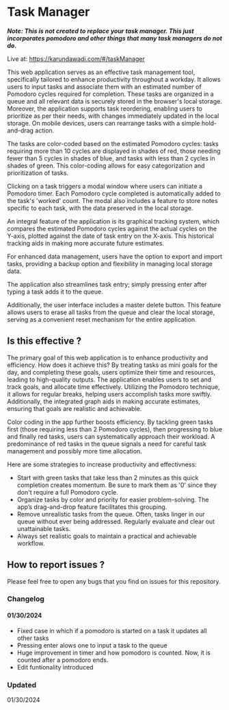 # Task Manager

***Note: This is not created to replace your task manager. This just incorporates pomodoro and other things that many task managers do not do.***

Live at: https://karundawadi.com/#/taskManager


This web application serves as an effective task management tool, specifically tailored to enhance productivity throughout a workday. It allows users to input tasks and associate them with an estimated number of Pomodoro cycles required for completion. These tasks are organized in a queue and all relevant data is securely stored in the browser's local storage. Moreover, the application supports task reordering, enabling users to prioritize as per their needs, with changes immediately updated in the local storage. On mobile devices, users can rearrange tasks with a simple hold-and-drag action.

The tasks are color-coded based on the estimated Pomodoro cycles: tasks requiring more than 10 cycles are displayed in shades of red, those needing fewer than 5 cycles in shades of blue, and tasks with less than 2 cycles in shades of green. This color-coding allows for easy categorization and prioritization of tasks.

Clicking on a task triggers a modal window where users can initiate a Pomodoro timer. Each Pomodoro cycle completed is automatically added to the task's 'worked' count. The modal also includes a feature to store notes specific to each task, with the data preserved in the local storage.

An integral feature of the application is its graphical tracking system, which compares the estimated Pomodoro cycles against the actual cycles on the Y-axis, plotted against the date of task entry on the X-axis. This historical tracking aids in making more accurate future estimates.

For enhanced data management, users have the option to export and import tasks, providing a backup option and flexibility in managing local storage data.

The application also streamlines task entry; simply pressing enter after typing a task adds it to the queue.

Additionally, the user interface includes a master delete button. This feature allows users to erase all tasks from the queue and clear the local storage, serving as a convenient reset mechanism for the entire application.

## Is this effective ?

The primary goal of this web application is to enhance productivity and efficiency. How does it achieve this? By treating tasks as mini goals for the day, and completing these goals, users optimize their time and resources, leading to high-quality outputs. The application enables users to set and track goals, and allocate time effectively. Utilizing the Pomodoro technique, it allows for regular breaks, helping users accomplish tasks more swiftly. Additionally, the integrated graph aids in making accurate estimates, ensuring that goals are realistic and achievable.

Color coding in the app further boosts efficiency. By tackling green tasks first (those requiring less than 2 Pomodoro cycles), then progressing to blue and finally red tasks, users can systematically approach their workload. A predominance of red tasks in the queue signals a need for careful task management and possibly more time allocation.

Here are some strategies to increase productivity and effectivness:

- Start with green tasks that take less than 2 minutes as this quick completion creates momentum. Be sure to mark them as '0' since they don't require a full Pomodoro cycle. 
- Organize tasks by color and priority for easier problem-solving. The app’s drag-and-drop feature facilitates this grouping.
- Remove unrealistic tasks from the queue. Often, tasks linger in our queue without ever being addressed. Regularly evaluate and clear out unattainable tasks.
- Always set realistic goals to maintain a practical and achievable workflow.

## How to report issues ?

Please feel free to open any bugs that you find on issues for this repository. 

### Changelog 
#### 01/30/2024
- Fixed case in which if a pomodoro is started on a task it updates all other tasks 
- Pressing enter alows one to input a task to the queue 
- Huge improvement in timer and how pomodoro is counted. Now, it is counted after a pomodoro ends. 
- Edit funtionality introduced 

### Updated 
01/30/2024

